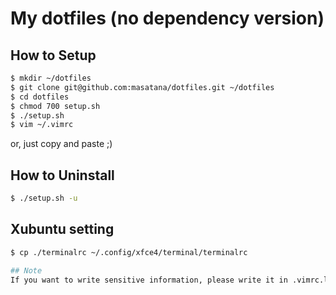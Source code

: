 # My dotfiles (no dependency version)

## How to Setup

```sh
$ mkdir ~/dotfiles
$ git clone git@github.com:masatana/dotfiles.git ~/dotfiles
$ cd dotfiles
$ chmod 700 setup.sh
$ ./setup.sh
$ vim ~/.vimrc
```

or, just copy and paste ;)

## How to Uninstall

```sh
$ ./setup.sh -u
```

## Xubuntu setting

```bash
$ cp ./terminalrc ~/.config/xfce4/terminal/terminalrc

## Note
If you want to write sensitive information, please write it in .vimrc.local

